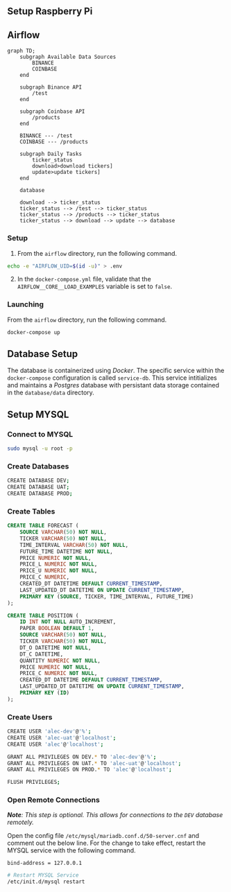 ## Setup Raspberry Pi

## Airflow

```mermaid
graph TD;
    subgraph Available Data Sources
        BINANCE
        COINBASE
    end

    subgraph Binance API
        /test
    end

    subgraph Coinbase API
        /products
    end

    BINANCE --- /test
    COINBASE --- /products

    subgraph Daily Tasks
        ticker_status
        download>download tickers]
        update>update tickers]
    end

    database

    download --> ticker_status
    ticker_status --> /test --> ticker_status
    ticker_status --> /products --> ticker_status
    ticker_status --> download --> update --> database
```

### Setup

1. From the `airflow` directory, run the following command.
```bash
echo -e "AIRFLOW_UID=$(id -u)" > .env
```

2. In the `docker-compose.yml` file, validate that the `AIRFLOW__CORE__LOAD_EXAMPLES` variable is set to `false`.

### Launching
From the `airflow` directory, run the following command.
```bash
docker-compose up
```

## Database Setup

The database is containerized using *Docker*. The specific service within the `docker-compose` configuration is called `service-db`. This service intitializes and maintains a *Postgres* database with persistant data storage contained in the `database/data` directory.

## Setup MYSQL

### Connect to MYSQL
```sh
sudo mysql -u root -p
```

### Create Databases
```sh
CREATE DATABASE DEV;
CREATE DATABASE UAT;
CREATE DATABASE PROD;
```

### Create Tables
```sql
CREATE TABLE FORECAST (
    SOURCE VARCHAR(50) NOT NULL,
    TICKER VARCHAR(50) NOT NULL,
    TIME_INTERVAL VARCHAR(50) NOT NULL,
    FUTURE_TIME DATETIME NOT NULL,
    PRICE NUMERIC NOT NULL,
    PRICE_L NUMERIC NOT NULL,
    PRICE_U NUMERIC NOT NULL,
    PRICE_C NUMERIC,
    CREATED_DT DATETIME DEFAULT CURRENT_TIMESTAMP,
    LAST_UPDATED_DT DATETIME ON UPDATE CURRENT_TIMESTAMP,
    PRIMARY KEY (SOURCE, TICKER, TIME_INTERVAL, FUTURE_TIME)
);

CREATE TABLE POSITION (
    ID INT NOT NULL AUTO_INCREMENT,
    PAPER BOOLEAN DEFAULT 1,
    SOURCE VARCHAR(50) NOT NULL,
    TICKER VARCHAR(50) NOT NULL,
    DT_O DATETIME NOT NULL,
    DT_C DATETIME,
    QUANTITY NUMERIC NOT NULL,
    PRICE NUMERIC NOT NULL,
    PRICE_C NUMERIC NOT NULL,
    CREATED_DT DATETIME DEFAULT CURRENT_TIMESTAMP,
    LAST_UPDATED_DT DATETIME ON UPDATE CURRENT_TIMESTAMP,
    PRIMARY KEY (ID)
);
```

### Create Users
```sh
CREATE USER 'alec-dev'@'%';
CREATE USER 'alec-uat'@'localhost';
CREATE USER 'alec'@'localhost';

GRANT ALL PRIVILEGES ON DEV.* TO 'alec-dev'@'%';
GRANT ALL PRIVILEGES ON UAT.* TO 'alec-uat'@'localhost';
GRANT ALL PRIVILEGES ON PROD.* TO 'alec'@'localhost';

FLUSH PRIVILEGES;
```

### Open Remote Connections
***Note**: This step is optional. This allows for connections to the `DEV` database remotely.*

Open the config file `/etc/mysql/mariadb.conf.d/50-server.cnf` and comment out the below line. For the change to take effect, restart the MYSQL service with the following command.

`bind-address = 127.0.0.1`
```sh
# Restart MYSQL Service
/etc/init.d/mysql restart
```
